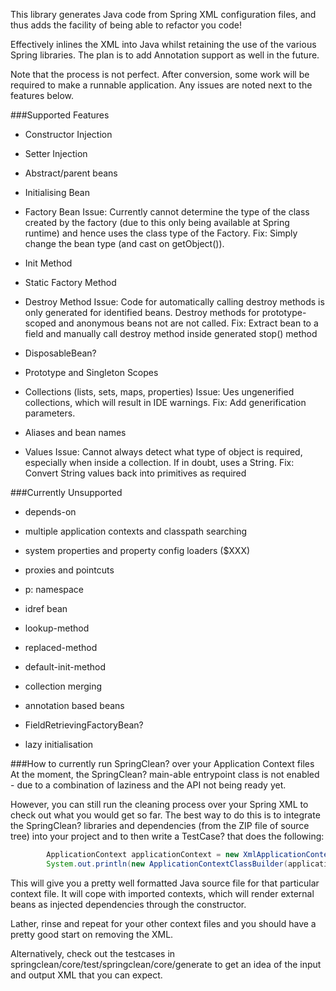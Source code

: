 This library generates Java code from Spring XML configuration files, and thus adds the facility of being able to refactor you code!

Effectively inlines the XML into Java whilst retaining the use of the various Spring libraries. The plan is to add Annotation support as well in the future.

Note that the process is not perfect. After conversion, some work will be required to make a runnable application. Any issues are noted next to the features below.

###Supported Features

- Constructor Injection

- Setter Injection

- Abstract/parent beans

- Initialising Bean

- Factory Bean Issue: Currently cannot determine the type of the class created by the factory (due to this only being available at Spring runtime) and hence uses the class type of the Factory. Fix: Simply change the bean type (and cast on getObject()).

- Init Method

- Static Factory Method

- Destroy Method Issue: Code for automatically calling destroy methods is only generated for identified beans. Destroy methods for prototype-scoped and anonymous beans not are not called. Fix: Extract bean to a field and manually call destroy method inside generated stop() method

- DisposableBean?

- Prototype and Singleton Scopes

- Collections (lists, sets, maps, properties) Issue: Ues ungenerified collections, which will result in IDE warnings. Fix: Add generification parameters.

- Aliases and bean names

- Values Issue: Cannot always detect what type of object is required, especially when inside a collection. If in doubt, uses a String. Fix: Convert String values back into primitives as required

###Currently Unsupported

- depends-on

- multiple application contexts and classpath searching

- system properties and property config loaders ($XXX)

- proxies and pointcuts

- p: namespace

- idref bean

- lookup-method

- replaced-method

- default-init-method

- collection merging

- annotation based beans

- FieldRetrievingFactoryBean?

- lazy initialisation

###How to currently run SpringClean? over your Application Context files
At the moment, the SpringClean? main-able entrypoint class is not enabled - due to a combination of laziness and the API not being ready yet.

However, you can still run the cleaning process over your Spring XML to check out what you would get so far. The best way to do this is to integrate the SpringClean? libraries and dependencies (from the ZIP file of source tree) into your project and to then write a TestCase? that does the following:

```java
        ApplicationContext applicationContext = new XmlApplicationContext("mycrazyapplicationcontext.xml");
        System.out.println(new ApplicationContextClassBuilder(applicationContext.build());
```

This will give you a pretty well formatted Java source file for that particular context file. It will cope with imported contexts, which will render external beans as injected dependencies through the constructor.

Lather, rinse and repeat for your other context files and you should have a pretty good start on removing the XML.

Alternatively, check out the testcases in springclean/core/test/springclean/core/generate to get an idea of the input and output XML that you can expect.

